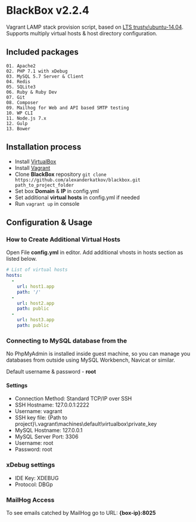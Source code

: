 # BlackBox v2.2.4

Vagrant LAMP stack provision script, based on [LTS trusty/ubuntu-14.04](https://app.vagrantup.com/ubuntu/boxes/trusty64).
Supports multiply virtual hosts & host directory configuration.

## Included packages
	01. Apache2
	02. PHP 7.1 with xDebug
	03. MySQL 5.7 Server & Client
	04. Redis
	05. SQLite3
	06. Ruby & Ruby Dev
	07. Git
	08. Composer
	09. Mailhog for Web and API based SMTP testing
	10. WP CLI
	11. Node.js 7.x
	12. Gulp
	13. Bower

## Installation process

- Install [VirtualBox](https://www.virtualbox.org/)
- Install [Vagrant](https://www.vagrantup.com/)
- Clone **BlackBox** repository `git clone https://github.com/alexanderkatkov/blackbox.git path_to_project_folder`
- Set box **Domain** & **IP** in config.yml
- Set additional **virtual hosts** in config.yml if needed
- Run `vagrant up` in console

## Configuration & Usage

### How to Create Additional Virtual Hosts
Open File **config.yml** in editor. Add additional vhosts in hosts section as listed below.

```yaml
# List of virtual hosts
hosts:
  -
    url: host1.app
    path: '/'
  -
    url: host2.app
    path: public
  -
    url: host3.app
    path: public
```

### Connecting to MySQL database from the
No PhpMyAdmin is installed inside guest machine, so you can manage you databases from outside using MySQL Workbench, Navicat or similar.

Default username & password - **root**

#### Settings
* Connection Method: Standard TCP/IP over SSH
* SSH Hostname: 127.0.0.1:2222
* Username: vagrant
* SSH key file: {Path to project}\\.vagrant\machines\default\virtualbox\private_key
* MySQL Hostname: 127.0.0.1
* MySQL Server Port: 3306
* Username: root
* Password: root

### xDebug settings

* IDE Key: XDEBUG
* Protocol: DBGp

### MailHog Access
To see emails catched by MailHog go to URL: **{box-ip}:8025**
